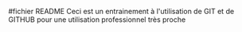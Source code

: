 #fichier README
Ceci est un entrainement à l'utilisation de GIT et de GITHUB pour une utilisation professionnel très proche